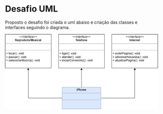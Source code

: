 # Desafio UML
Proposto o desafio foi criada o uml abaixo e criação das classes e interfaces seguindo o diagrama.

![uml](img/uml.drawio.png)
